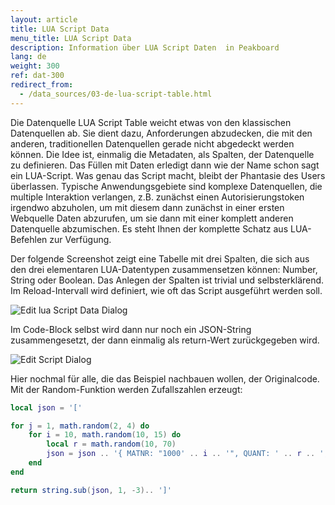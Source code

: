 ```yaml
---
layout: article
title: LUA Script Data
menu_title: LUA Script Data
description: Information über LUA Script Daten  in Peakboard
lang: de
weight: 300
ref: dat-300
redirect_from:
  - /data_sources/03-de-lua-script-table.html
---
```

Die Datenquelle LUA Script Table weicht etwas von den klassischen Datenquellen ab. Sie dient dazu, Anforderungen abzudecken, die mit den anderen, traditionellen Datenquellen gerade nicht abgedeckt werden können. Die Idee ist, einmalig die Metadaten, als Spalten, der Datenquelle zu definieren. Das Füllen mit Daten erledigt dann wie der Name schon sagt ein LUA-Script. Was genau das Script macht, bleibt der Phantasie des Users überlassen. Typische Anwendungsgebiete sind komplexe Datenquellen, die multiple Interaktion verlangen, z.B. zunächst einen Autorisierungstoken irgendwo abzuholen, um mit diesem dann zunächst in einer ersten Webquelle Daten abzurufen, um sie dann mit einer komplett anderen Datenquelle abzumischen. Es steht Ihnen der komplette Schatz aus LUA-Befehlen zur Verfügung.

Der folgende Screenshot zeigt eine Tabelle mit drei Spalten, die sich aus den drei elementaren LUA-Datentypen zusammensetzen können: Number, String oder Boolean. Das Anlegen der Spalten ist trivial und selbsterklärend. Im Reload-Intervall wird definiert, wie oft das Script ausgeführt werden soll.

![Edit lua Script Data Dialog](/assets/images/data-sources/datasources-lua-script/edit-lua-script-data-dialog.png)

Im Code-Block selbst wird dann nur noch ein JSON-String zusammengesetzt, der dann einmalig als return-Wert zurückgegeben wird.

![Edit Script Dialog](/assets/images/data-sources/datasources-lua-script/edit-script-dialog.png)

Hier nochmal für alle, die das Beispiel nachbauen wollen, der Originalcode. Mit der Random-Funktion werden Zufallszahlen erzeugt:

```lua
local json = '['

for j = 1, math.random(2, 4) do
    for i = 10, math.random(10, 15) do
        local r = math.random(10, 70)
        json = json .. '{ MATNR: "1000' .. i .. '", QUANT: ' .. r .. ', QUNTS: "' .. r .. '" }, '
    end
end

return string.sub(json, 1, -3).. ']'
```
